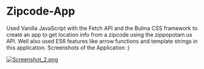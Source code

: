 # Zipcode-App
Used Vanilla JavaScript with the Fetch API and the Bulma CSS framework to create an app to get location info from a zipcode using the zippopotam.us API. Well also used ES6 features like arrow functions and template strings in this application.
Screenshots of the Application :)

[![Screenshot_2.png](https://s1.postimg.org/688l2ljdcf/Screenshot_2.png)](https://postimg.org/image/6pymr6kqx7/)
